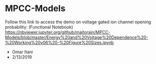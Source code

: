 # MPCC-Models
Follow this link to access the demo on voltage gated ion channel opening probability:
(Functional Notebook) 
https://nbviewer.jupyter.org/github/maitorain/MPCC-Models/blob/master/Energy%20and%20Voltage%20Dependence%20-%20Working%20v06%20-%20Figure%20Sizes.ipynb

- Omar Itani
- 2/13/2019